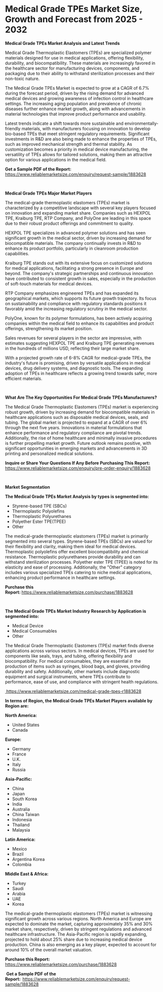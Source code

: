 <p><h1>Medical Grade TPEs Market Size, Growth and Forecast from 2025 - 2032</h1></p><p><strong>Medical Grade TPEs Market Analysis and Latest Trends</strong></p>
<p><p>Medical Grade Thermoplastic Elastomers (TPEs) are specialized polymer materials designed for use in medical applications, offering flexibility, durability, and biocompatibility. These materials are increasingly favored in the healthcare sector for manufacturing devices, components, and packaging due to their ability to withstand sterilization processes and their non-toxic nature.</p><p>The Medical Grade TPEs Market is expected to grow at a CAGR of 6.7% during the forecast period, driven by the rising demand for advanced medical devices and growing awareness of infection control in healthcare settings. The increasing aging population and prevalence of chronic diseases further enhance market growth, along with advancements in material technologies that improve product performance and usability. </p><p>Latest trends indicate a shift towards more sustainable and environmentally-friendly materials, with manufacturers focusing on innovation to develop bio-based TPEs that meet stringent regulatory requirements. Significant investments in R&D are also being made to enhance the properties of TPEs, such as improved mechanical strength and thermal stability. As customization becomes a priority in medical device manufacturing, the versatility of TPEs allows for tailored solutions, making them an attractive option for various applications in the medical field.</p></p>
<p><strong>Get a Sample PDF of the Report:&nbsp;</strong> <a href="https://www.reliablemarketsize.com/enquiry/request-sample/1883628?utm_campaign=1133&utm_medium=2&utm_source=Github&utm_content=ia&utm_term=14042025&utm_id=medical-grade-tpes">https://www.reliablemarketsize.com/enquiry/request-sample/1883628</a></p>
<p>&nbsp;</p>
<p><strong>Medical Grade TPEs Major Market Players</strong></p>
<p><p>The medical-grade thermoplastic elastomers (TPEs) market is characterized by a competitive landscape with several key players focused on innovation and expanding market share. Companies such as HEXPOL TPE, Kraiburg TPE, RTP Company, and PolyOne are leading in this space due to their robust product offerings and commitment to quality.</p><p>HEXPOL TPE specializes in advanced polymer solutions and has seen significant growth in the medical sector, driven by increasing demand for biocompatible materials. The company continually invests in R&D to enhance its product portfolio, particularly in cleanroom production capabilities.</p><p>Kraiburg TPE stands out with its extensive focus on customized solutions for medical applications, facilitating a strong presence in Europe and beyond. The company's strategic partnerships and continuous innovation have contributed to consistent growth in sales, especially in the production of soft-touch materials for medical devices.</p><p>RTP Company emphasizes engineered TPEs and has expanded its geographical markets, which supports its future growth trajectory. Its focus on sustainability and compliance with regulatory standards positions it favorably amid the increasing regulatory scrutiny in the medical sector.</p><p>PolyOne, known for its polymer formulations, has been actively acquiring companies within the medical field to enhance its capabilities and product offerings, strengthening its market position.</p><p>Sales revenues for several players in the sector are impressive, with estimates suggesting HEXPOL TPE and Kraiburg TPE generating revenues in the hundreds of millions USD, reflecting their large market share.</p><p>With a projected growth rate of 6-8% CAGR for medical-grade TPEs, the industry's future is promising, driven by versatile applications in medical devices, drug delivery systems, and diagnostic tools. The expanding adoption of TPEs in healthcare reflects a growing trend towards safer, more efficient materials.</p></p>
<p>&nbsp;</p>
<p><strong>What Are The Key Opportunities For Medical Grade TPEs Manufacturers?</strong></p>
<p><p>The Medical Grade Thermoplastic Elastomers (TPEs) market is experiencing robust growth, driven by increasing demand for biocompatible materials in healthcare applications such as disposable medical devices, seals, and tubing. The global market is projected to expand at a CAGR of over 6% through the next five years. Innovations in material formulations that enhance performance and regulatory compliance are pivotal trends. Additionally, the rise of home healthcare and minimally invasive procedures is further propelling market growth. Future outlook remains positive, with significant opportunities in emerging markets and advancements in 3D printing and personalized medical solutions.</p></p>
<p><strong>Inquire or Share Your Questions If Any Before Purchasing This Report:</strong> <a href="https://www.reliablemarketsize.com/enquiry/pre-order-enquiry/1883628?utm_campaign=1133&utm_medium=2&utm_source=Github&utm_content=ia&utm_term=14042025&utm_id=medical-grade-tpes">https://www.reliablemarketsize.com/enquiry/pre-order-enquiry/1883628</a></p>
<p>&nbsp;</p>
<p><strong>Market Segmentation</strong></p>
<p><strong>The Medical Grade TPEs Market Analysis by types is segmented into:</strong></p>
<p><ul><li>Styrene-based TPE (SBCs)</li><li>Thermoplastic Polyolefins</li><li>Thermoplastic Polyurethanes</li><li>Polyether Ester TPE(TPEE)</li><li>Other</li></ul></p>
<p><p>The medical-grade thermoplastic elastomers (TPEs) market is primarily segmented into several types. Styrene-based TPEs (SBCs) are valued for their flexibility and clarity, making them ideal for medical devices. Thermoplastic polyolefins offer excellent biocompatibility and chemical resistance. Thermoplastic polyurethanes provide durability and can withstand sterilization processes. Polyether ester TPE (TPEE) is noted for its elasticity and ease of processing. Additionally, the "Other" category includes various specialized TPEs catering to niche medical applications, enhancing product performance in healthcare settings.</p></p>
<p><strong>Purchase this Report:&nbsp;</strong><a href="https://www.reliablemarketsize.com/purchase/1883628?utm_campaign=1133&utm_medium=2&utm_source=Github&utm_content=ia&utm_term=14042025&utm_id=medical-grade-tpes">https://www.reliablemarketsize.com/purchase/1883628</a></p>
<p>&nbsp;</p>
<p><strong>The Medical Grade TPEs Market Industry Research by Application is segmented into:</strong></p>
<p><ul><li>Medical Device</li><li>Medical Consumables</li><li>Other</li></ul></p>
<p><p>The Medical Grade Thermoplastic Elastomers (TPEs) market finds diverse applications across various sectors. In medical devices, TPEs are used for components like seals, trays, and tubing, offering flexibility and biocompatibility. For medical consumables, they are essential in the production of items such as syringes, blood bags, and gloves, providing durability and safety. Additionally, other markets include diagnostic equipment and surgical instruments, where TPEs contribute to performance, ease of use, and compliance with stringent health regulations.</p></p>
<p><a href="https://www.reliablemarketsize.com/medical-grade-tpes-r1883628?utm_campaign=1133&utm_medium=2&utm_source=Github&utm_content=ia&utm_term=14042025&utm_id=medical-grade-tpes">&nbsp;https://www.reliablemarketsize.com/medical-grade-tpes-r1883628</a></p>
<p><strong>In terms of Region, the Medical Grade TPEs Market Players available by Region are:</strong></p>
<p>
    <p> <strong> North America: </strong>
        <ul>
            <li>United States</li>
            <li>Canada</li>
        </ul>
        </p> 
    <p> <strong> Europe: </strong>
        <ul>
            <li>Germany</li>
            <li>France</li>
            <li>U.K.</li>
            <li>Italy</li>
            <li>Russia</li>
        </ul>
        </p> 
    <p> <strong> Asia-Pacific: </strong>
        <ul>
            <li>China</li>
            <li>Japan</li>
            <li>South Korea</li>
            <li>India</li>
            <li>Australia</li>
            <li>China Taiwan</li>
            <li>Indonesia</li>
            <li>Thailand</li>
            <li>Malaysia</li>
        </ul>
        </p> 
    <p> <strong> Latin America: </strong>
        <ul>
            <li>Mexico</li>
            <li>Brazil</li>
            <li>Argentina Korea</li>
            <li>Colombia</li>
        </ul>
        </p> 
    <p> <strong> Middle East & Africa: </strong>
        <ul>
            <li>Turkey</li>
            <li>Saudi</li>
            <li>Arabia</li>
            <li>UAE</li>
            <li>Korea</li>
        </ul>
    </p>
    </p>
<p><p>The medical-grade thermoplastic elastomers (TPEs) market is witnessing significant growth across various regions. North America and Europe are expected to dominate the market, capturing approximately 35% and 30% market share, respectively, driven by stringent regulations and advanced healthcare infrastructure. The Asia-Pacific region is rapidly expanding, projected to hold about 25% share due to increasing medical device production. China is also emerging as a key player, expected to account for around 10% of the overall market valuation.</p></p>
<p><strong>Purchase this Report: </strong><a href="https://www.reliablemarketsize.com/purchase/1883628?utm_campaign=1133&utm_medium=2&utm_source=Github&utm_content=ia&utm_term=14042025&utm_id=medical-grade-tpes">https://www.reliablemarketsize.com/purchase/1883628</a></p>
<p>&nbsp;<strong>Get a Sample PDF of the Report:&nbsp;&nbsp;</strong><a href="https://www.reliablemarketsize.com/enquiry/request-sample/1883628?utm_campaign=1133&utm_medium=2&utm_source=Github&utm_content=ia&utm_term=14042025&utm_id=medical-grade-tpes">https://www.reliablemarketsize.com/enquiry/request-sample/1883628</a></p>
<p><strong></strong></p>
<p><p></p><p></p><p></p></p>
